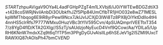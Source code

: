 $START$zhpuAVigaV9OYa4L4adFGHpPZgT4m1LXVbj6/iJ0iYWTEwBDGZdtiX3+t428coSWRjNvilAnbDi3OUbkfhJZf5Plp84UmCfIbTR1jHO032e8wZ71MESLkpWMThbqog6E9iR8yrPewI9Ncx7JklJvIJCXjD3IWi8Tz8PX8jOiYktDdlIo4tHi4nnHS5clrRfs7P777WMxu0HuzVBc3tYIV595Cvn/4pSUAQmprIVEETtxT3547/z8YgD4fID/KTA2GXIg//S5zTj/sAUdzjoNyEucD4Vnf9QCow/Aa/YDlLa5/UpRH6KNnW7mdxXZq9t6qTfTP5m3PPgDyGUvAlsIILp6hSEJeV1g2l5ZMI9UxcTRAWXIQ87rAOIsPh47bmCV$END$